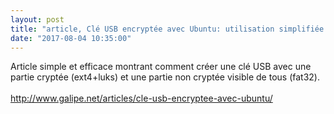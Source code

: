 ```yaml
---
layout: post
title: "article, Clé USB encryptée avec Ubuntu: utilisation simplifiée de LUKS"
date: "2017-08-04 10:35:00"
---
```

Article simple et efficace montrant comment créer une clé USB avec une partie cryptée (ext4+luks) et une partie non cryptée visible de tous (fat32).<br /><br /><a href="http://www.galipe.net/articles/cle-usb-encryptee-avec-ubuntu/">http://www.galipe.net/articles/cle-usb-encryptee-avec-ubuntu/</a>
